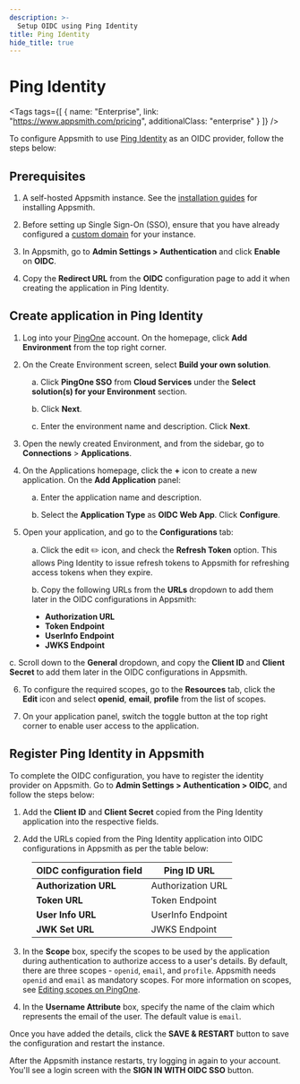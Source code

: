 ```yaml
---
description: >-
  Setup OIDC using Ping Identity
title: Ping Identity
hide_title: true
---
```

<!-- vale off -->

<div className="tag-wrapper">
 <h1>Ping Identity</h1>

<Tags
tags={[
{ name: "Enterprise", link: "https://www.appsmith.com/pricing", additionalClass: "enterprise" }
]}
/>

</div>

<!-- vale on -->

To configure Appsmith to use [Ping Identity](https://www.pingidentity.com/en.html) as an OIDC provider, follow the steps below:

## Prerequisites

1. A self-hosted Appsmith instance. See the [installation guides](/getting-started/setup/installation-guides) for installing Appsmith.

2. Before setting up Single Sign-On (SSO), ensure that you have already configured a [custom domain](/getting-started/setup/instance-configuration/custom-domain) for your instance.

3. In Appsmith, go to **Admin Settings > Authentication** and click **Enable** on **OIDC**.

4. Copy the **Redirect URL** from the **OIDC** configuration page to add it when creating the application in Ping Identity.

<dd>

<ZoomImage src="/img/oidc-configurations-in-appsmith.png" alt="OIDC configurations" caption="OIDC configurations in Appsmith" />

</dd>

## Create application in Ping Identity

1. Log into your [PingOne](https://www.pingidentity.com/en/account/sign-on.html) account. On the homepage, click **Add Environment** from the top right corner.

2. On the Create Environment screen, select **Build your own solution**. 

<dd>

  <!-- vale off -->

  a. Click **PingOne SSO** from **Cloud Services** under the **Select solution(s) for your Environment** section. 

  <!-- vale on -->

  b. Click **Next**.

  c. Enter the environment name and description. Click **Next**.

</dd>

3. Open the newly created Environment, and from the sidebar, go to **Connections** > **Applications**.

4. On the Applications homepage, click the **+** icon to create a new application. On the **Add Application** panel:

<dd>

  a. Enter the application name and description.

  b. Select the **Application Type** as **OIDC Web App**. Click **Configure**.

</dd>

5. Open your application, and go to the **Configurations** tab:

<dd>

  a. Click the edit ✏️ icon, and check the **Refresh Token** option. This allows Ping Identity to issue refresh tokens to Appsmith for refreshing access tokens when they expire.

  b. Copy the following URLs from the **URLs** dropdown to add them later in the OIDC configurations in Appsmith:

  <dd>

  - **Authorization URL**
  - **Token Endpoint**
  - **UserInfo Endpoint**
  - **JWKS Endpoint**
   
  </dd>

  c. Scroll down to the **General** dropdown, and copy the **Client ID** and **Client Secret** to add them later in the OIDC configurations in Appsmith.

</dd>

6. To configure the required scopes, go to the **Resources** tab, click the **Edit** icon and select **openid**, **email**, **profile** from the list of scopes.

7. On your application panel, switch the toggle button at the top right corner to enable user access to the application. 

## Register Ping Identity in Appsmith

To complete the OIDC configuration, you have to register the identity provider on Appsmith. Go to **Admin Settings > Authentication > OIDC**, and follow the steps below:

1. Add the **Client ID** and **Client Secret** copied from the Ping Identity application into the respective fields.

2. Add the URLs copied from the Ping Identity application into OIDC configurations in Appsmith as per the table below:

<dd>

  | **OIDC configuration field**      |  **Ping ID URL** |
  | ----------------------- | --------------------- |
  | **Authorization URL** | Authorization URL     |
  | **Token URL**         | Token Endpoint             |
  | **User Info URL**      |  UserInfo Endpoint         |
  | **JWK Set URL**           | JWKS Endpoint             |

</dd>

3. In the **Scope** box, specify the scopes to be used by the application during authentication to authorize access to a user's details. By default, there are three scopes - `openid`, `email`, and `profile`. Appsmith needs `openid` and `email` as mandatory scopes. For more information on scopes, see [Editing scopes on PingOne](https://docs.pingidentity.com/r/en-us/pingone/pingone_t_edit_scopes_for_an_application).

4. In the **Username Attribute** box, specify the name of the claim which represents the email of the user. The default value is `email`.

Once you have added the details, click the **SAVE & RESTART** button to save the configuration and restart the instance. 

After the Appsmith instance restarts, try logging in again to your account. You'll see a login screen with the **SIGN IN WITH OIDC SSO** button.

<dd>

<ZoomImage src="/img/Appsmith-Login-Screen-Shows-OIDC.png" alt="OIDC-login" caption="Login with OIDC SSO " />

</dd>